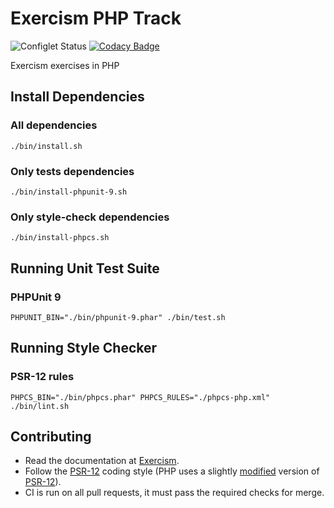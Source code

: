 # Exercism PHP Track

![Configlet Status](https://github.com/exercism/php/workflows/Configlet%20CI/badge.svg)
[![Codacy Badge](https://api.codacy.com/project/badge/Grade/68242198cd124a3ebcbdc291d0e0eda4)](https://www.codacy.com/app/borgogelli/php?utm_source=github.com&utm_medium=referral&utm_content=borgogelli/php&utm_campaign=Badge_Grade)

Exercism exercises in PHP

## Install Dependencies

### All dependencies

```shell
./bin/install.sh
```

### Only tests dependencies

```shell
./bin/install-phpunit-9.sh
```

### Only style-check dependencies

```shell
./bin/install-phpcs.sh
```

## Running Unit Test Suite

### PHPUnit 9

```shell
PHPUNIT_BIN="./bin/phpunit-9.phar" ./bin/test.sh
```

## Running Style Checker

### PSR-12 rules

```shell
PHPCS_BIN="./bin/phpcs.phar" PHPCS_RULES="./phpcs-php.xml" ./bin/lint.sh
```

## Contributing

- Read the documentation at [Exercism][docs].
- Follow the [PSR-12] coding style (PHP uses a slightly [modified] version of [PSR-12]).
- CI is run on all pull requests, it must pass the required checks for merge.

[psr-12]: https://www.php-fig.org/psr/psr-12
[docs]: https://exercism.org/docs
[@group annotation]: https://phpunit.de/manual/4.1/en/appendixes.annotations.html#appendixes.annotations.group
[modified]: phpcs-php.xml

